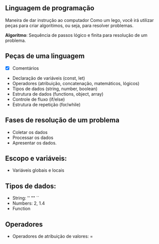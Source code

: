 ## Linguagem de programação

Maneira de dar instrução ao computador
Como um lego, você irá utilizar peças para criar algoritimos, ou seja, para resolver problemas.

**Algoritmo**: Sequência de passos lógico e finita para resolução de um problema.

## Peças de uma linguagem

- [x] Comentários
- Declaração de variáveis (const, let)
- Operadores (atribuição, concatenação, matemáticos, lógicos)
- Tipos de dados (string, number, boolean)
- Estrutura de dados (functions, object, array)
- Controle de fluxo (if/else)
- Estrutura de repetição (for/while)

## Fases de resolução de um problema

- Coletar os dados
- Processar os dados
- Apresentar os dados.

## Escopo e variáveis:

- Variáveis globais e locais

## Tipos de dados:

- String: '' "" ``
- Numbers: 2, 1.4
- Function

## Operadores

- Operadores de atribuição de valores: =